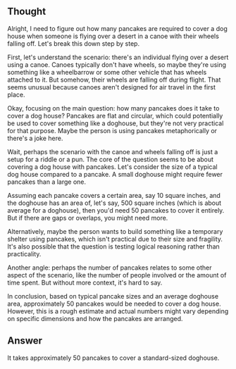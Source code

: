 
## Thought
Alright, I need to figure out how many pancakes are required to cover a dog house when someone is flying over a
desert in a canoe with their wheels falling off. Let's break this down step by step.

First, let's understand the scenario: there's an individual flying over a desert using a canoe. Canoes typically
don't have wheels, so maybe they're using something like a wheelbarrow or some other vehicle that has wheels
attached to it. But somehow, their wheels are falling off during flight. That seems unusual because canoes aren't
designed for air travel in the first place.

Okay, focusing on the main question: how many pancakes does it take to cover a dog house? Pancakes are flat and
circular, which could potentially be used to cover something like a doghouse, but they're not very practical for
that purpose. Maybe the person is using pancakes metaphorically or there's a joke here.

Wait, perhaps the scenario with the canoe and wheels falling off is just a setup for a riddle or a pun. The core of
the question seems to be about covering a dog house with pancakes. Let's consider the size of a typical dog house
compared to a pancake. A small doghouse might require fewer pancakes than a large one.

Assuming each pancake covers a certain area, say 10 square inches, and the doghouse has an area of, let's say, 500
square inches (which is about average for a doghouse), then you'd need 50 pancakes to cover it entirely. But if
there are gaps or overlaps, you might need more.

Alternatively, maybe the person wants to build something like a temporary shelter using pancakes, which isn't
practical due to their size and fragility. It's also possible that the question is testing logical reasoning rather
than practicality.

Another angle: perhaps the number of pancakes relates to some other aspect of the scenario, like the number of
people involved or the amount of time spent. But without more context, it's hard to say.

In conclusion, based on typical pancake sizes and an average doghouse area, approximately 50 pancakes would be
needed to cover a dog house. However, this is a rough estimate and actual numbers might vary depending on specific
dimensions and how the pancakes are arranged.

## Answer
It takes approximately 50 pancakes to cover a standard-sized doghouse.
